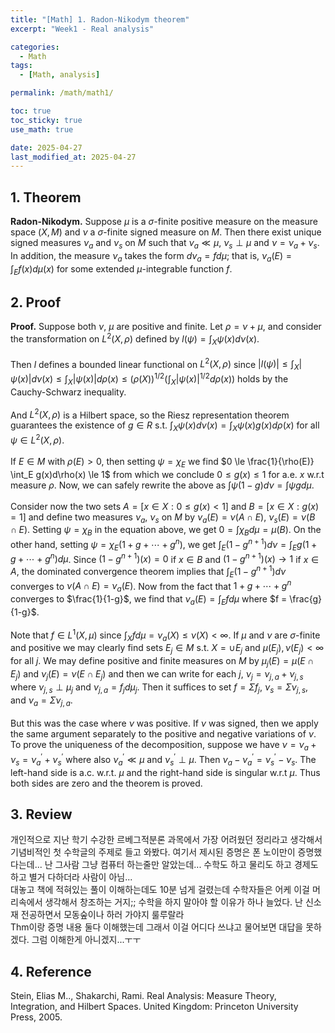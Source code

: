 ```yaml
---
title: "[Math] 1. Radon-Nikodym theorem"
excerpt: "Week1 - Real analysis"

categories:
  - Math
tags:
  - [Math, analysis]

permalink: /math/math1/

toc: true
toc_sticky: true
use_math: true

date: 2025-04-27
last_modified_at: 2025-04-27
---
```


## 1. Theorem
__Radon-Nikodym.__ Suppose $\mu$ is a $\sigma$-finite positive measure on the measure space $(X, M)$ and $\nu$ a $\sigma$-finite signed measure on $M$. Then there exist unique signed measures $\nu_a$ and $\nu_s$ on $M$ such that $\nu_a \ll \mu$, $\nu_s \perp \mu$ and $\nu = \nu_a + \nu_s$. In addition, the measure $\nu_a$ takes the form $d\nu_a = fd\mu$; that is, $\nu_a(E) = \int_E f(x)d\mu(x)$ for some extended $\mu$-integrable function $f$.

## 2. Proof
__Proof.__ Suppose both $\nu$, $\mu$ are positive and finite. Let $\rho = \nu + \mu$, and consider the transformation on $L^2(X, \rho)$ defined by $l(\psi) = \int_X \psi(x)d\nu(x)$. 
<br><br> Then $l$ defines a bounded linear functional on $L^2(X, \rho)$ since $|l(\psi)| \le \int_X|\psi(x)|d\nu(x) \le \int_X|\psi(x)|d\rho(x) \le (\rho(X))^{1/2}(\int_X|\psi(x)|^{1/2}d\rho(x))$ holds by the Cauchy-Schwarz inequality. 
<br><br> And $L^2(X, \rho)$ is a Hilbert space, so the Riesz representation theorem guarantees the existence of $g \in R$ s.t. $\int_X\psi(x)d\nu(x) = \int_X\psi(x)g(x)d\rho(x)$ for all $\psi \in L^2(X, \rho)$. 
<br><br> If $E \in M$ with $\rho(E)>0$, then setting $\psi = \chi_E$ we find $0 \le \frac{1}{\rho(E)} \int_E g(x)d\rho(x) \le 1$ from which we conclude $0 \le g(x) \le 1$ for a.e. $x$ w.r.t measure $\rho$. Now, we can safely rewrite the above as $\int \psi(1-g)d\nu = \int \psi g d\mu$. 
<br><br> Consider now the two sets $A = [x \in X : 0 \le g(x) < 1]$ and $B = [x \in X : g(x) = 1]$ and define two measures $\nu_a$, $\nu_s$ on $M$ by $\nu_a(E) = \nu(A \cap E)$,  $\nu_s(E) = \nu(B \cap E)$. Setting $\psi = \chi_B$ in the equation above, we get $0 = \int \chi_B d\mu = \mu(B)$. On the other hand, setting $\psi = \chi_E(1+g+\cdots+g^n)$, we get $\int_E(1-g^{n+1})d\nu = \int_E g(1 + g + \cdots + g^n)d\mu$. Since $(1-g^{n+1})(x) = 0$ if $x \in B$ and $(1-g^{n+1})(x) \rightarrow 1$ if $x \in A$, the dominated convergence theorem implies that $\int_E(1-g^{n+1})d\nu$ converges to $\nu(A \cap E) = \nu_a(E)$. Now from the fact that $1 + g + \cdots + g^n$ converges to $\frac{1}{1-g}$, we find that $\nu_a(E) = \int_E f d \mu$ where $f = \frac{g}{1-g}$. 
<br><br> Note that $f \in L^1(X, \mu)$ since $\int_X f d \mu= \nu_a(X) \le \nu(X) < \infty$. If $\mu$ and $\nu$ are $\sigma$-finite and positive we may clearly find sets $E_j \in M$ s.t. $X = \cup E_j$ and $\mu(E_j), \nu(E_j) < \infty$ for all $j$. We may define positive and finite measures on $M$ by $\mu_j(E) = \mu(E \cap E_j)$ and $\nu_j(E) = \nu(E \cap E_j)$ and then we can write for each $j$, $\nu_j = \nu_{j, a} + \nu_{j, s}$ where $\nu_{j, s} \perp \mu_j$ and $\nu_{j, a} = f_j d\mu_j$. Then it suffices to set $f = \Sigma f_j$, $\nu_s = \Sigma \nu_{j, s}$, and $\nu_a = \Sigma \nu_{j, a}$. 
<br><br> But this was the case where $\nu$ was positive. If $\nu$ was signed, then we apply the same argument separately to the positive and negative variations of $\nu$. To prove the uniqueness of the decomposition, suppose we have $\nu = \nu_a + \nu_s = \nu^{'}_a + \nu^{'}_s$ where also $\nu^{'}_a \ll \mu$ and $\nu^{'}_s \perp \mu$. Then $\nu_a - \nu^{'}_a = \nu^{'}_s - \nu_s$. The left-hand side is a.c. w.r.t. $\mu$ and the right-hand side is singular w.r.t $\mu$. Thus both sides are zero and the theorem is proved. 

## 3. Review
개인적으로 지난 학기 수강한 르베그적분론 과목에서 가장 어려웠던 정리라고 생각해서 기념비적인 첫 수학글의 주제로 들고 와봤다. 여기서 제시된 증명은 폰 노이만이 증명했다는데... 난 그사람 그냥 컴퓨터 하는줄만 알았는데... 수학도 하고 물리도 하고 경제도 하고 별거 다하더라 사람이 아님... 
<br> 대놓고 책에 적혀있는 풀이 이해하는데도 10분 넘게 걸렸는데 수학자들은 어케 이걸 머리속에서 생각해서 창조하는 거지;; 수학을 하지 말아야 할 이유가 하나 늘었다. 난 신소재 전공하면서 모동숲이나 하러 가야지 룰루랄라
<br> Thm이랑 증명 내용 둘다 이해했는데 그래서 이걸 어디다 쓰냐고 물어보면 대답을 못하겠다. 그럼 이해한게 아니겠지...ㅜㅜ

## 4. Reference
Stein, Elias M.., Shakarchi, Rami. Real Analysis: Measure Theory, Integration, and Hilbert Spaces. United Kingdom: Princeton University Press, 2005.